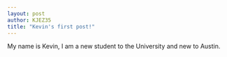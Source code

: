 ```yaml
---
layout: post
author: KJEZ35
title: "Kevin's first post!"
---
```

My name is Kevin, I am a new student to the University and new to Austin. 
